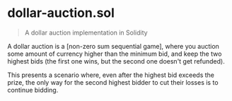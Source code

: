# dollar-auction.sol

> A dollar auction implementation in Solidity

A dollar auction is a [non-zero sum sequential game], where you auction some amount of currency higher than the minimum bid, and keep the two highest bids (the first one wins, but the second one doesn't get refunded).

This presents a scenario where, even after the highest bid exceeds the prize, the only way for the second highest bidder to cut their losses is to continue bidding.
